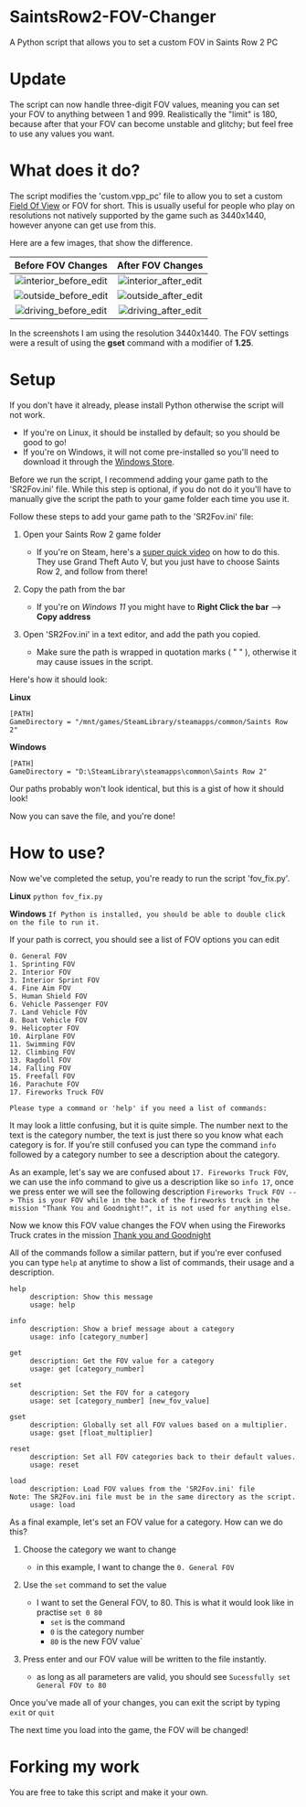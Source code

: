 # SaintsRow2-FOV-Changer
A Python script that allows you to set a custom FOV in Saints Row 2 PC

# Update
The script can now handle three-digit FOV values, meaning you can set your FOV to anything between 1 and 999. Realistically the "limit" is 180, because after that your FOV can become unstable and glitchy; but feel free to use any values you want.

# What does it do?
The script modifies the 'custom.vpp_pc' file to allow you to set a custom [Field Of View](https://en.wikipedia.org/wiki/Field_of_view_in_video_games) or FOV for short. This is usually useful for people who play on resolutions not natively supported by the game such as 3440x1440, however anyone can get use from this.

Here are a few images, that show the difference.

Before FOV Changes            |  After FOV Changes
:-------------------------:|:-------------------------:
![interior_before_edit](https://github.com/user-attachments/assets/27f2a1a6-3049-4f45-97d2-477897f507cd) | ![interior_after_edit](https://github.com/user-attachments/assets/13b5e422-7cf7-4020-98e3-8b3ad39a4bcd)
![outside_before_edit](https://github.com/user-attachments/assets/c894f0f6-0fb6-454e-a4f5-e415685adee7) | ![outside_after_edit](https://github.com/user-attachments/assets/46c54b1b-ad3c-450e-8be2-bda0e9f589f7)
![driving_before_edit](https://github.com/user-attachments/assets/4f28522f-c1bc-456d-a52b-b4f31d971b95) | ![driving_after_edit](https://github.com/user-attachments/assets/995042ea-9744-4666-a280-cea78255312a)

In the screenshots I am using the resolution 3440x1440. The FOV settings were a result of using the **gset** command with a modifier of **1.25**.

# Setup
If you don't have it already, please install Python otherwise the script will not work. 
  * If you're on Linux, it should be installed by default; so you should be good to go! 
  * If you're on Windows, it will not come pre-installed so you'll need to download it through the [Windows Store](https://apps.microsoft.com/search/publisher?name=Python+Software+Foundation&hl=en-us&gl=US).


Before we run the script, I recommend adding your game path to the 'SR2Fov.ini' file. While this step is optional, if you do not do it you'll have to manually give the script the path to your game folder each time you use it.

Follow these steps to add your game path to the 'SR2Fov.ini' file:
  1. Open your Saints Row 2 game folder
      * If you're on Steam, here's a [super quick video](https://www.youtube.com/watch?v=_ETOk98WN1A) on how to do this. They use Grand Theft Auto V, but you just have to choose Saints Row 2, and follow from there!
  
  2. Copy the path from the bar
      * If you're on *Windows 11* you might have to **Right Click the bar** --> **Copy address**

  3. Open 'SR2Fov.ini' in a text editor, and add the path you copied.
      * Make sure the path is wrapped in quotation marks ( " " ), otherwise it may cause issues in the script.

  Here's how it should look:

  **Linux**
```
[PATH]
GameDirectory = "/mnt/games/SteamLibrary/steamapps/common/Saints Row 2"
```
  **Windows**
```
[PATH]
GameDirectory = "D:\SteamLibrary\steamapps\common\Saints Row 2"
```

Our paths probably won't look identical, but this is a gist of how it should look!

Now you can save the file, and you're done!

# How to use?
Now we've completed the setup, you're ready to run the script 'fov_fix.py'.

  **Linux**
  `python fov_fix.py`

  **Windows**
  `If Python is installed, you should be able to double click on the file to run it.`

If your path is correct, you should see a list of FOV options you can edit
```
0. General FOV
1. Sprinting FOV
2. Interior FOV
3. Interior Sprint FOV
4. Fine Aim FOV
5. Human Shield FOV
6. Vehicle Passenger FOV
7. Land Vehicle FOV
8. Boat Vehicle FOV
9. Helicopter FOV
10. Airplane FOV
11. Swimming FOV
12. Climbing FOV
13. Ragdoll FOV
14. Falling FOV
15. Freefall FOV
16. Parachute FOV
17. Fireworks Truck FOV

Please type a command or 'help' if you need a list of commands: 
```

It may look a little confusing, but it is quite simple. The number next to the text is the category number, the text is just there so you know what each category is for. If you're still confused you can type the command `info` followed by a category number to see a description about the category.

As an example, let's say we are confused about `17. Fireworks Truck FOV`, we can use the info command to give us a description like so `info 17`, once we press enter we will see the following description `Fireworks Truck FOV --> This is your FOV while in the back of the fireworks truck in the mission "Thank You and Goodnight!", it is not used for anything else.`

Now we know this FOV value changes the FOV when using the Fireworks Truck crates in the mission [Thank you and Goodnight](https://saintsrow.fandom.com/wiki/Thank_You_and_Goodnight!)

All of the commands follow a similar pattern, but if you're ever confused you can type `help` at anytime to show a list of commands, their usage and a description.
```
help
     description: Show this message
     usage: help 

info
     description: Show a brief message about a category
     usage: info [category_number] 

get
     description: Get the FOV value for a category
     usage: get [category_number] 

set
     description: Set the FOV for a category
     usage: set [category_number] [new_fov_value] 

gset
     description: Globally set all FOV values based on a multiplier.
     usage: gset [float_multiplier] 

reset
     description: Set all FOV categories back to their default values.
     usage: reset 

load
     description: Load FOV values from the 'SR2Fov.ini' file
Note: The SR2Fov.ini file must be in the same directory as the script.
     usage: load 
```

As a final example, let's set an FOV value for a category. How can we do this?
1. Choose the category we want to change
    * in this example, I want to change the `0. General FOV`

2. Use the `set` command to set the value
    * I want to set the General FOV, to 80. This is what it would look like in practise `set 0 80`
        * `set` is the command
        * `0` is the category number
        * `80` is the new FOV value`

3. Press enter and our FOV value will be written to the file instantly.
    * as long as all parameters are valid, you should see `Sucessfully set General FOV to 80`

Once you've made all of your changes, you can exit the script by typing `exit` or `quit`

The next time you load into the game, the FOV will be changed!

# Forking my work
You are free to take this script and make it your own.
